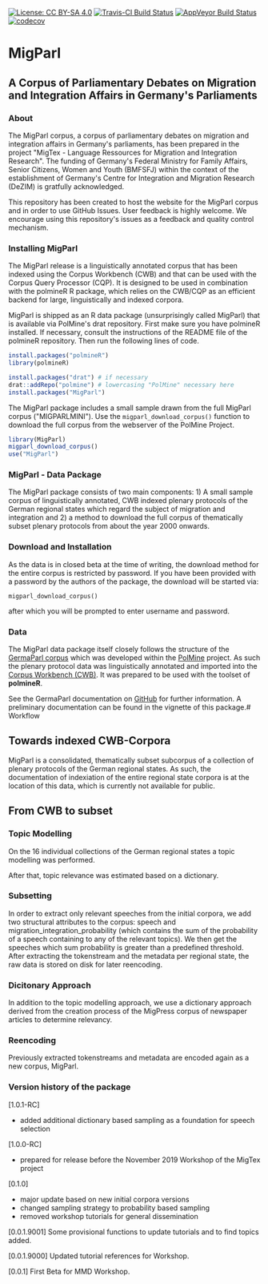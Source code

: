 [![License: CC BY-SA 4.0](https://img.shields.io/badge/License-CC%20BY--SA%204.0-lightgrey.svg)](https://creativecommons.org/licenses/by-sa/4.0/)
[![Travis-CI Build Status](https://api.travis-ci.org/PolMine/MigParl.svg?branch=master)](https://travis-ci.org/PolMine/MigParl)
[![AppVeyor Build Status](https://ci.appveyor.com/api/projects/status/github/PolMine/MigParl?branch=master&svg=true)](https://ci.appveyor.com/project/PolMine/MigParl)
[![codecov](https://codecov.io/gh/PolMine/MigParl/branch/master/graph/badge.svg)](https://codecov.io/gh/PolMine/MigParl/branch/master)

# MigParl

## A Corpus of Parliamentary Debates on Migration and Integration Affairs in Germany's Parliaments

### About

The MigParl corpus, a corpus of parliamentary debates on migration and integration affairs in Germany's parliaments, has been 
prepared in the project "MigTex - Language Ressources for Migration and Integration Research". The funding of Germany's Federal
Ministry for Family Affairs, Senior Citizens, Women and Youth (BMFSFJ) within the context of the establishment of Germany's
Centre for Integration and Migration Research (DeZIM) is gratfully acknowledged.

This repository has been created to host the website for the MigParl corpus and in order to use GitHub Issues. User feedback is
highly welcome. We encourage using this repository's issues as a feedback and quality control mechanism.


### Installing MigParl

The MigParl release is a linguistically annotated corpus that has been indexed using the Corpus Workbench (CWB) and that can be
used with the Corpus Query Processor (CQP). It is designed to be used in combination with the polmineR R package, which relies
on the CWB/CQP as an efficient backend for large, linguistically and indexed corpora.

MigParl is shipped as an R data package (unsurprisingly called MigParl) that is available via PolMine's drat repository. First
make sure you  have polmineR installed. If necessary, consult the instructions of the README file of the polmineR repository.
Then run the following lines of code.

```r
install.packages("polmineR")
library(polmineR)

install.packages("drat") # if necessary
drat::addRepo("polmine") # lowercasing "PolMine" necessary here
install.packages("MigParl")
```

The MigParl package includes a small sample drawn from the full MigParl corpus ("MIGPARLMINI"). Use the `migparl_download_corpus()`
function to download the full corpus from the webserver of the PolMine Project.

```r
library(MigParl)
migparl_download_corpus()
use("MigParl")
``` 



### MigParl - Data Package

The MigParl package consists of two main components: 1) A small sample corpus of linguistically annotated, CWB indexed plenary protocols of the German regional states which regard the subject of migration and integration and 2) a method to download the full corpus of thematically subset plenary protocols from about the year 2000 onwards.

### Download and Installation

As the data is in closed beta at the time of writing, the download method for the entire corpus is restricted by password. If you have been provided with a password by the authors of the package, the download will be started via:

```{r}
migparl_download_corpus()
```

after which you will be prompted to enter username and password. 

### Data 

The MigParl data package itself closely follows the structure of the [GermaParl corpus](https://github.com/PolMine/GermaParl) which was developed within the [PolMine](https://polmine.github.io) project. As such the plenary protocol data was linguistically annotated and imported into the [Corpus Workbench (CWB)](http://cwb.sourceforge.net). It was prepared to be used with the toolset of **polmineR**.

See the GermaParl documentation on [GitHub](https://github.com/PolMine/GermaParl) for further information. A preliminary documentation can be found in the vignette of this package.# Workflow

## Towards indexed CWB-Corpora

MigParl is a consolidated, thematically subset subcorpus of a collection of plenary protocols of the German regional states. As such, the documentation of indexiation of the entire regional state corpora is at the location of this data, which is currently not available for public. 

## From CWB to subset

### Topic Modelling

On the 16 individual collections of the German regional states a topic modelling was performed.

After that, topic relevance was estimated based on a dictionary.

### Subsetting

In order to extract only relevant speeches from the initial corpora, we add two structural attributes to the corpus: speech and migration_integration_probability (which contains the sum of the probability of a speech containing to any of the relevant topics). We then get the speeches which sum probability is greater than a predefined threshold. After extracting the tokenstream and the metadata per regional state, the raw data is stored on disk for later reencoding.

### Dicitonary Approach

In addition to the topic modelling approach, we use a dictionary approach derived from the creation process of the MigPress corpus of newspaper articles to determine relevancy. 

### Reencoding

Previously extracted tokenstreams and metadata are encoded again as a new corpus, MigParl.

### Version history of the package

[1.0.1-RC]
* added additional dictionary based sampling as a foundation for speech selection

[1.0.0-RC]
* prepared for release before the November 2019 Workshop of the MigTex project

[0.1.0]
* major update based on new initial corpora versions
* changed sampling strategy to probability based sampling
* removed workshop tutorials for general dissemination

[0.0.1.9001]
Some provisional functions to update tutorials and to find topics added.

[0.0.1.9000]
Updated tutorial references for Workshop.

[0.0.1]
First Beta for MMD Workshop.  